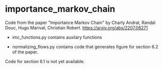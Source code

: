 # importance_markov_chain

Code from the paper "Importance Markov Chain" by Charly Andral, Randal Douc, Hugo Marival, Christian Robert. https://arxiv.org/abs/2207.08271

- imc_functions.py contains auxilary functions

- normalizing_flows.py contains code that generates figure for section 6.2 of the paper.

Code for section 6.1 is not yet available.
